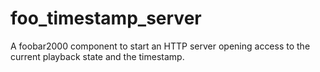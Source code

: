 # foo_timestamp_server
A foobar2000 component to start an HTTP server opening access to the current playback state and the timestamp.
